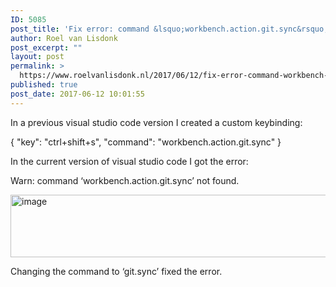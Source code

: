 ```yaml
---
ID: 5085
post_title: 'Fix error: command &lsquo;workbench.action.git.sync&rsquo; not found'
author: Roel van Lisdonk
post_excerpt: ""
layout: post
permalink: >
  https://www.roelvanlisdonk.nl/2017/06/12/fix-error-command-workbench-action-git-sync-not-found/
published: true
post_date: 2017-06-12 10:01:55
---
```

In a previous visual studio code version I created a custom keybinding:

{ "key": "ctrl+shift+s", "command": "workbench.action.git.sync" }

In the current version of visual studio code I got the error:

Warn: command ‘workbench.action.git.sync’ not found.

<a href="https://www.roelvanlisdonk.nl/wp-content/uploads/2017/06/image.png" rel="lightbox"><img style="margin: 0px; display: inline; background-image: none;" title="image" src="https://www.roelvanlisdonk.nl/wp-content/uploads/2017/06/image_thumb.png" alt="image" width="703" height="100" border="0" /></a>

Changing the command to ‘git.sync’ fixed the error.